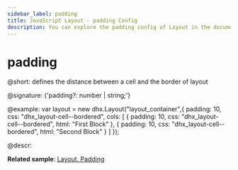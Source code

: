 ```yaml
---
sidebar_label: padding
title: JavaScript Layout - padding Config 
description: You can explore the padding config of Layout in the documentation of the DHTMLX JavaScript UI library. Browse developer guides and API reference, try out code examples and live demos, and download a free 30-day evaluation version of DHTMLX Suite 7.
---
```


# padding

@short: defines the distance between a cell and the border of layout

@signature: {'padding?: number | string;'}

@example:
var layout = new dhx.Layout("layout_container",{
	padding: 10,
	css: "dhx_layout-cell--bordered",
	cols: [
		{
            padding: 10,
            css: "dhx_layout-cell--bordered",
            html: "First Block"
        },
        {
            padding: 10,
            css: "dhx_layout-cell--bordered",
            html: "Second Block"
        }
    ]
});

@descr:

**Related sample**: [Layout. Padding](https://snippet.dhtmlx.com/tk6tpwwv)

[comment]: # (@related: layout/initialization.md#initialize-layout)
